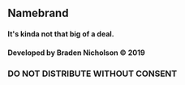 ## Namebrand
#### It's kinda not that big of a deal.
#### Developed by Braden Nicholson &copy; 2019
### DO NOT DISTRIBUTE WITHOUT CONSENT
